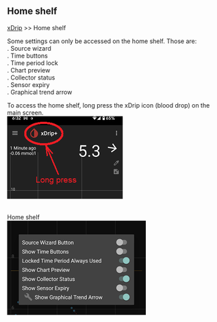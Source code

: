 ## Home shelf
[xDrip](../README.md) >> Home shelf  
  
Some settings can only be accessed on the home shelf.  Those are:  
. Source wizard  
. Time buttons  
. Time period lock  
. Chart preview  
. Collector status  
. Sensor expiry  
. Graphical trend arrow  

To access the home shelf, long press the xDrip icon (blood drop) on the main screen.  
![](./images/HomeShelfAccess.png)  
<br/>  

Home shelf    
![](./images/HomeShelf.png)  
  
